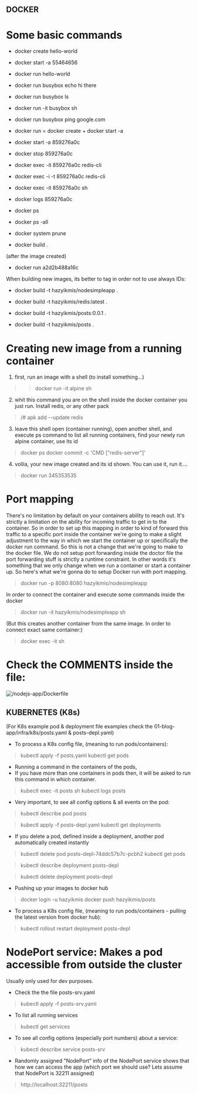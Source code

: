 ## DOCKER
# Some basic commands

- docker create hello-world
- docker start -a 55464656
 
- docker run hello-world
- docker run busybox echo hi there
- docker run busybox ls
- docker run -it busybox sh
- docker run busybox ping google.com
- docker run = docker create <imgname> + docker start -a <containerid>
- docker start -a 859276a0c
- docker stop 859276a0c

- docker exec -it 859276a0c redis-cli
- docker exec -i -t 859276a0c redis-cli
- docker exec -it 859276a0c sh

- docker logs 859276a0c

- docker ps
- docker ps -all

- docker system prune

- docker build .

(after the image created)

- docker run a2d2b488a16c

When building new images, its better to tag in order not to
use always IDs:
- docker build -t hazyikmis/nodesimpleapp .

- docker build -t hazyikmis/redis:latest .
- docker build -t hazyikmis/posts:0.0.1 .
- docker build -t hazyikmis/posts .

# Creating new image from a running container
1. first, run an image with a shell (to install something...)
> > docker run -it alpine sh
2. whit this command you are on the shell inside the docker container you just run. Install redis, or any other pack
> /# apk add --update redis
3. leave this shell open (container running), open another shell, and execute ps command to list all running containers, find your newly run alpine container, use its id
> docker ps
> docker commit -c 'CMD ["redis-server"]' <containerid>
4. vollia, your new image created and its id shown. You can use it, run it....
> docker run 345353535


# Port mapping
There's no limitation by default on your containers ability to reach out. It's strictly a limitation on the ability for incoming traffic to get in to the container. So in order to set up this mapping in order to kind of forward this traffic to a specific port inside the container we're going to make a slight adjustment to the way in which we start the container up or specifically the docker run command. So this is not a change that we're going to make to the docker file. We do not setup port forwarding inside the doctor file the port forwarding stuff is strictly a runtime constraint. In other words it's something that we only change when we run a container or start a container up. So here's what we're gonna do to setup Docker run with port mapping.

> docker run -p 8080:8080 hazyikmis/nodesimpleapp

In order to connect the container and execute some commands inside the docker

> docker run -it hazyikmis/nodesimpleapp sh

(But this creates another container from the same image. In order to connect exact same container:)

> docker exec -it <containerId> sh

# Check the COMMENTS inside the file:
![/nodejs-app/Dockerfile](./nodejs-app/Dockerfile)


## KUBERNETES (K8s)

(For K8s example pod & deployment file examples check the 01-blog-app/infra/k8s/posts.yaml & posts-depl.yaml)

- To process a K8s config file, (meaning to run pods/containers):
> kubectl apply -f posts.yaml
> kubectl get pods

- Running a command in the containers of the pods,
- If you have more than one containers in pods then, it will be asked to run this command in which container.
> kubectl exec -it posts sh
> kubectl logs posts

- Very important, to see all config options & all events on the pod:
> kubectl describe pod posts

> kubectl apply -f posts-depl.yaml
> kubectl get deployments

- If you delete a pod, defined inside a deployment, another pod automatically created instantly
> kubectl delete pod posts-depl-74ddc57b7c-pcbh2
> kubectl get pods

> kubectl describe deployment posts-depl

> kubectl delete deployment posts-depl

- Pushing up your images to docker hub
> docker login -u hazyikmis
> docker push hazyikmis/posts

- To process a K8s config file, (meaning to run pods/containers - pulling the latest version from docker hub):
> kubectl rollout restart deployment posts-depl

# NodePort service: Makes a pod accessible from outside the cluster
Usually only used for dev purposes.
- Check the the file posts-srv.yaml

> kubectl apply -f posts-srv.yaml

- To list all running services
> kubectl get services

- To see all config options (especially port numbers) about a service:
> kubectl describe service posts-srv

- Randomly assigned "NodePort" info of the NodePort service shows that how we can access the app (which port we should use? Lets assume that NodePort is 32211 assigned)
> http://localhost:32211/posts
> 